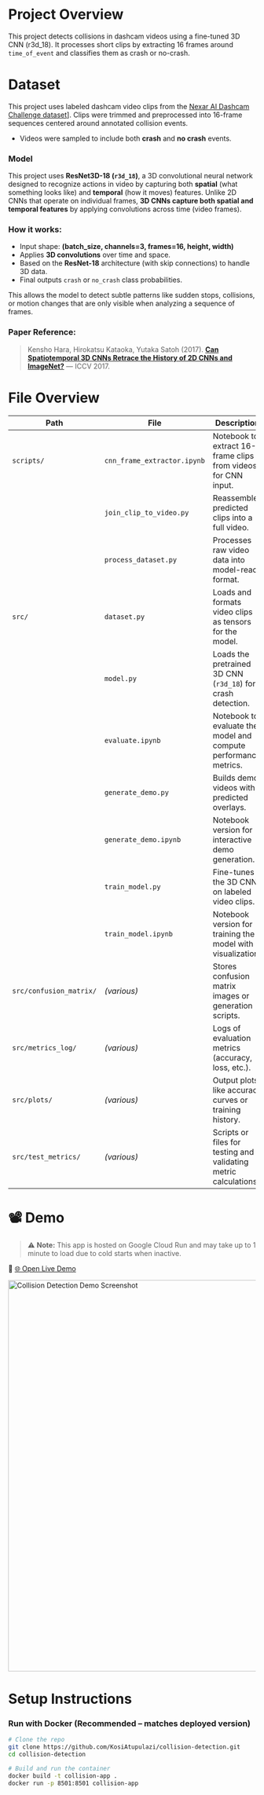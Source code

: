 # Project Overview

This project detects collisions in dashcam videos using a fine-tuned 3D CNN (r3d_18). It processes short clips by extracting 16 frames around ```time_of_event``` and classifies them as crash or no-crash.

# Dataset

This project uses labeled dashcam video clips from the [Nexar AI Dashcam Challenge dataset]((https://www.kaggle.com/competitions/nexar-collision-prediction))]. Clips were trimmed and preprocessed into 16-frame sequences centered around annotated collision events.

- Videos were sampled to include both **crash** and **no crash** events.

### Model

This project uses **ResNet3D-18 (`r3d_18`)**, a 3D convolutional neural network designed to recognize actions in video by capturing both **spatial** (what something looks like) and **temporal** (how it moves) features.
Unlike 2D CNNs that operate on individual frames, **3D CNNs capture both spatial and temporal features** by applying convolutions across time (video frames).

### How it works:
- Input shape: **(batch_size, channels=3, frames=16, height, width)**
- Applies **3D convolutions** over time and space.
- Based on the **ResNet-18** architecture (with skip connections) to handle 3D data.
- Final outputs `crash` or `no_crash` class probabilities.

This allows the model to detect subtle patterns like sudden stops, collisions, or motion changes that are only visible when analyzing a sequence of frames.

### Paper Reference:
> Kensho Hara, Hirokatsu Kataoka, Yutaka Satoh (2017). [**Can Spatiotemporal 3D CNNs Retrace the History of 2D CNNs and ImageNet?**](
https://doi.org/10.48550/arXiv.1708.07632) — ICCV 2017.


# File Overview

| Path                         | File                          | Description                                                                |
|------------------------------|-------------------------------|----------------------------------------------------------------------------|
| `scripts/`                   | `cnn_frame_extractor.ipynb`   | Notebook to extract 16-frame clips from videos for CNN input.              |
|                              | `join_clip_to_video.py`       | Reassembles predicted clips into a full video.                             |
|                              | `process_dataset.py`          | Processes raw video data into model-ready format.                          |
| `src/`                       | `dataset.py`                  | Loads and formats video clips as tensors for the model.                    |
|                              | `model.py`                    | Loads the pretrained 3D CNN (`r3d_18`) for crash detection.                |
|                              | `evaluate.ipynb`              | Notebook to evaluate the model and compute performance metrics.            |
|                              | `generate_demo.py`            | Builds demo videos with predicted overlays.                                |
|                              | `generate_demo.ipynb`         | Notebook version for interactive demo generation.                          |
|                              | `train_model.py`              | Fine-tunes the 3D CNN on labeled video clips.                              |
|                              | `train_model.ipynb`           | Notebook version for training the model with visualization.                |
| `src/confusion_matrix/`      | *(various)*                   | Stores confusion matrix images or generation scripts.                      |
| `src/metrics_log/`           | *(various)*                   | Logs of evaluation metrics (accuracy, loss, etc.).                         |
| `src/plots/`                 | *(various)*                   | Output plots like accuracy curves or training history.                     |
| `src/test_metrics/`          | *(various)*                   | Scripts or files for testing and validating metric calculations.           |


# 📽️ Demo

> ⚠️ **Note:** This app is hosted on Google Cloud Run and may take up to 1 minute to load due to cold starts when inactive.

🔗 [🌐 Open Live Demo](https://collision-detection-1035539878985.us-central1.run.app/)

<img width="975" height="797" alt="Collision Detection Demo Screenshot" src="https://github.com/user-attachments/assets/030c8bd9-2d64-48ab-bc0a-67e72913f3a7" />


# Setup Instructions

### Run with Docker (Recommended – matches deployed version)

```bash
# Clone the repo
git clone https://github.com/KosiAtupulazi/collision-detection.git
cd collision-detection

# Build and run the container
docker build -t collision-app .
docker run -p 8501:8501 collision-app
